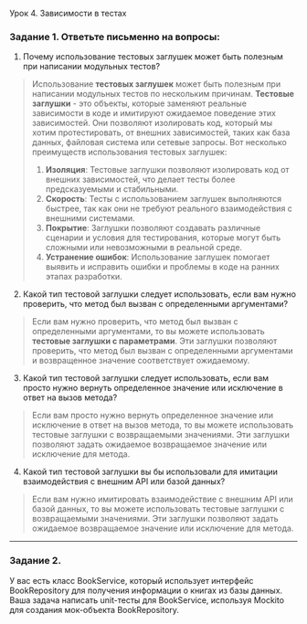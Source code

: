 Урок 4. Зависимости в тестах

### Задание 1. Ответьте письменно на вопросы:

1)  Почему использование тестовых заглушек может быть полезным при написании модульных тестов?
> Использование **тестовых заглушек** может быть полезным при написании модульных тестов по нескольким причинам.
> **Тестовые заглушки** - это объекты, которые заменяют реальные зависимости в коде и имитируют ожидаемое поведение этих зависимостей. Они позволяют изолировать код, который мы хотим протестировать, от внешних зависимостей, таких как база данных, файловая система или сетевые запросы.
> Вот несколько преимуществ использования тестовых заглушек:
> 1. **Изоляция**: Тестовые заглушки позволяют изолировать код от внешних зависимостей, что делает тесты более предсказуемыми и стабильными.
> 2. **Скорость**: Тесты с использованием заглушек выполняются быстрее, так как они не требуют реального взаимодействия с внешними системами.
> 3. **Покрытие**: Заглушки позволяют создавать различные сценарии и условия для тестирования, которые могут быть сложными или невозможными в реальной среде.
> 4. **Устранение ошибок**: Использование заглушек помогает выявить и исправить ошибки и проблемы в коде на ранних этапах разработки.

2) Какой тип тестовой заглушки следует использовать, если вам нужно проверить, что метод был вызван с определенными аргументами?
> Если вам нужно проверить, что метод был вызван с определенными аргументами, то вы можете использовать **тестовые заглушки с параметрами**. Эти заглушки позволяют проверить, что метод был вызван с определенными аргументами и возвращенное значение соответствует ожидаемому.

3) Какой тип тестовой заглушки следует использовать, если вам просто нужно вернуть определенное значение или исключение в ответ на вызов метода?
> Если вам просто нужно вернуть определенное значение или исключение в ответ на вызов метода, то вы можете использовать тестовые заглушки с возвращаемыми значениями. Эти заглушки позволяют задать ожидаемое возвращаемое значение или исключение для метода.

4) Какой тип тестовой заглушки вы бы использовали для имитации  взаимодействия с внешним API или базой данных?
> Если вам нужно имитировать взаимодействие с внешним API или базой данных, то вы можете использовать тестовые заглушки с возвращаемыми значениями. Эти заглушки позволяют задать ожидаемое возвращаемое значение или исключение для метода.

---

### Задание 2.

У вас есть класс BookService, который использует интерфейс BookRepository для получения информации о книгах из базы данных. 
Ваша задача написать unit-тесты для BookService, используя Mockito для создания мок-объекта BookRepository.
